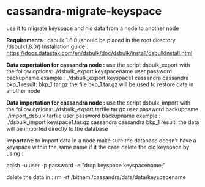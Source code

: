 # cassandra-migrate-keyspace
use it to migrate keyspace and his data from a node to another node



**Requirements :** 
dsbulk 1.8.0 (should be placed in the root directory /dsbulk1.8.0/)
Installation guide : https://docs.datastax.com/en/dsbulk/doc/dsbulk/install/dsbulkInstall.html


**Data exportation for cassandra node :** 
use the script dsbulk_export with the follow options: 
./dsbulk_export keyspacename user password backupname
example : 
./dsbulk_export keyspace1 cassandra cassandra bkp_1
result: bkp_1.tar.gz
the file bkp_1.tar.gz will be used to restore data in another node



**Data importation for cassandra node :** 
use the script dsbulk_import with the follow options: 
./dsbulk_export tarfile.tar.gz user password backupname
./import_dsbulk tarfile user password backupname
example : 
./dsbulk_import keyspace1.tar.gz cassandra cassandra bkp_1
result: the data will be imported directly to the database


**important:** 
to import data in a node make sure the database doesn't have a keyspace within the same name if it the case delete the old keyspace by using : 

cqlsh -u user -p password -e "drop keyspace keyspacename;”

delete the data in : 
rm -rf /bitnami/cassandra/data/data/keyspacename
